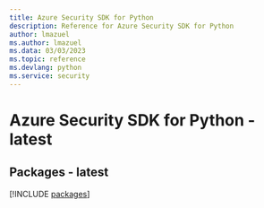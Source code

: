 ```yaml
---
title: Azure Security SDK for Python
description: Reference for Azure Security SDK for Python
author: lmazuel
ms.author: lmazuel
ms.data: 03/03/2023
ms.topic: reference
ms.devlang: python
ms.service: security
---
```

# Azure Security SDK for Python - latest
## Packages - latest
[!INCLUDE [packages](security-index.md)]